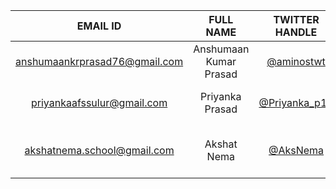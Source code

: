 | EMAIL ID | FULL NAME | TWITTER HANDLE | REPLIT USERNAME | ANY QUERIES? |
| :--: | :--: | :--: | :--: | :--: |
| anshumaankrprasad76@gmail.com | Anshumaan Kumar Prasad | [@aminostwt](https://twitter.com/aminostwt) | [@amino19](https://replit.com/@amino19) | Just Right. Thanks! :) |
| priyankaafssulur@gmail.com | Priyanka Prasad | [@Priyanka_p10](https://twitter.com/Priyanka_p10) | [@Priyankaprasad](https://replit.com/@Priyankaprasad) | Super Excited for this! :) |
| akshatnema.school@gmail.com | Akshat Nema | [@AksNema](https://twitter.com/AksNema) | [@AKSHATNEMA](https://replit.com/@AKSHATNEMA) | My hands are desperate to code |
